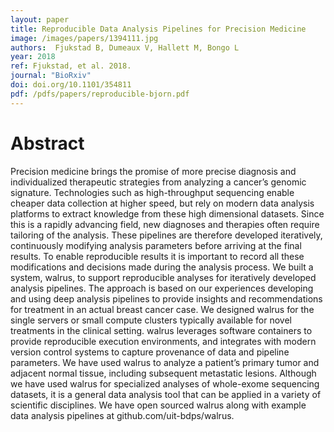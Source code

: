 ```yaml
---
layout: paper
title: Reproducible Data Analysis Pipelines for Precision Medicine
image: /images/papers/1394111.jpg
authors:  Fjukstad B, Dumeaux V, Hallett M, Bongo L
year: 2018
ref: Fjukstad, et al. 2018. 
journal: "BioRxiv"
doi: doi.org/10.1101/354811
pdf: /pdfs/papers/reproducible-bjorn.pdf
---
```



# Abstract
Precision medicine brings the promise of more precise diagnosis and individualized therapeutic strategies from analyzing a cancer’s genomic signature. Technologies such as high-throughput sequencing enable cheaper data collection at
higher speed, but rely on modern data analysis platforms to extract knowledge
from these high dimensional datasets. Since this is a rapidly advancing field, new
diagnoses and therapies often require tailoring of the analysis. These pipelines
are therefore developed iteratively, continuously modifying analysis parameters
before arriving at the final results. To enable reproducible results it is important to record all these modifications and decisions made during the analysis
process.
We built a system, walrus, to support reproducible analyses for iteratively
developed analysis pipelines. The approach is based on our experiences developing and using deep analysis pipelines to provide insights and recommendations
for treatment in an actual breast cancer case. We designed walrus for the single
servers or small compute clusters typically available for novel treatments in the
clinical setting. walrus leverages software containers to provide reproducible
execution environments, and integrates with modern version control systems to
capture provenance of data and pipeline parameters.
We have used walrus to analyze a patient’s primary tumor and adjacent
normal tissue, including subsequent metastatic lesions. Although we have used
walrus for specialized analyses of whole-exome sequencing datasets, it is a general data analysis tool that can be applied in a variety of scientific disciplines. We have open sourced walrus along with example data analysis pipelines at
github.com/uit-bdps/walrus.